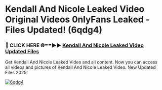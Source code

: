 # Kendall And Nicole Leaked Video Original Videos 0nlyFans Leaked - Files Updated! (6qdg4)

<h3>🔴 CLICK HERE 🌐==►► <a href="https://tinyurl.com/ehrbuxhb" rel="nofollow">Kendall And Nicole Leaked Video Updated Files</a></h3>

Get Kendall And Nicole Leaked Video and all content. Now you can access all videos and pictures of Kendall And Nicole Leaked Video. New Updated Files 2025!

[![6qdg4](https://i.imgur.com/lVYEuWS.gif)](https://tinyurl.com/ehrbuxhb)
